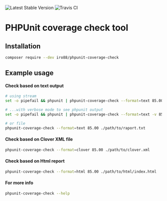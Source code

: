 ![Latest Stable Version](https://poser.pugx.org/iro88/phpunit-coverage-check/v/stable)
![Travis CI](https://travis-ci.org/iro88/phpunit-coverage-check.svg?branch=master)

# PHPUnit coverage check tool #

## Installation ##

```bash
composer require --dev iro88/phpunit-coverage-check
```

## Example usage ##

#### Check based on text output ####
```bash
# using stream
set -o pipefail && phpunit | phpunit-coverage-check --format=text 85.00

# ...with verbose mode to see phpunit output
set -o pipefail && phpunit | phpunit-coverage-check --format=text -v 85.00

# or file
phpunit-coverage-check --format=text 85.00 ./path/to/raport.txt
```

#### Check based on Clover XML file ####
```bash
phpunit-coverage-check --format=clover 85.00 ./path/to/clover.xml
```

#### Check based on Html report ####
```bash
phpunit-coverage-check --format=html 85.00 ./path/to/html/index.html
```

#### For more info ####

```bash
phpunit-coverage-check --help
```